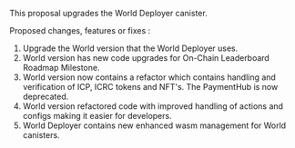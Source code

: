 This proposal upgrades the World Deployer canister. 
    
Proposed changes, features or fixes : 
1. Upgrade the World version that the World Deployer uses.
2. World version has new code upgrades for On-Chain Leaderboard Roadmap Milestone.
3. World version now contains a refactor which contains handling and verification of ICP, ICRC tokens and NFT's. The PaymentHub is now deprecated.
4. World version refactored code with improved handling of actions and configs making it easier for developers.
5. World Deployer contains new enhanced wasm management for World canisters.
